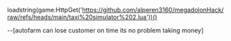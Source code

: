 loadstring(game:HttpGet('https://github.com/alperen3160/megadolonHack/raw/refs/heads/main/taxi%20simulator%202.lua'))()

--[autofarm can lose customer  on time its no problem  taking money]
